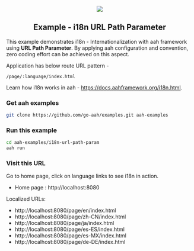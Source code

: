 <p align="center">
  <img src="https://cdn.aahframework.org/assets/img/aah-logo-64x64.png" />
  <h2 align="center">Example - i18n URL Path Parameter</h2>
</p>

This example demonstrates i18n - Internationalization with aah framework using **URL Path Parameter**. By applying aah configuration and convention, zero coding effort can be achieved on this aspect.

Application has below route URL pattern -

```
/page/:language/index.html
```

Learn how i18n works in aah - https://docs.aahframework.org/i18n.html.

### Get aah examples

```bash
git clone https://github.com/go-aah/examples.git aah-examples
```

### Run this example

```bash
cd aah-examples/i18n-url-path-param
aah run
```

### Visit this URL

Go to home page, click on language links to see i18n in action.

  * Home page : http://localhost:8080

Localized URLs:

- http://localhost:8080/page/en/index.html
- http://localhost:8080/page/zh-CN/index.html
- http://localhost:8080/page/ja/index.html
- http://localhost:8080/page/es-ES/index.html
- http://localhost:8080/page/es-MX/index.html
- http://localhost:8080/page/de-DE/index.html 

